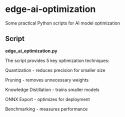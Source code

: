 # edge-ai-optimization
Some practical Python scripts for AI model optimization

## Script

**edge_ai_optimization.py**

The script provides 5 key optimization techniques:

Quantization - reduces precision for smaller size

Pruning - removes unnecessary weights

Knowledge Distillation - trains smaller models

ONNX Export - optimizes for deployment

Benchmarking - measures performance
